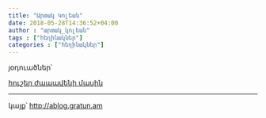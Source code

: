 ```yaml
---
title: "Արտակ Կոլեան"
date: 2018-05-28T14:36:52+04:00
author : "արտակ_կոլեան"
tags : ["հեղինակներ"]
categories : ["հեղինակներ"]
---
```


յօդուածներ՝

[հուշեր ժապավենի մասին](/հոսք/հուշեր_ժապավենի_մասին/)

_____

կայք՝ http://ablog.gratun.am

